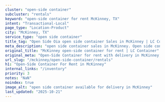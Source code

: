 ```yaml
---
cluster: "open-side container"
subcluster: "rentals"
keyword: "open-side container for rent McKinney, TX"
intent: "Transactional-Local"
page_type: "Location-Product"
city: "McKinney, TX"
service_type: "open side container"
title_tag: "Open Side Oia open side container Sales in McKinney | LC Container"
meta_description: "open side container sales in McKinney. Open side containers for oversized cargo. Fast delivery, competitive pricing. Serving open side container area. Quote ID: 4OO. Call (214) 524-4168 for your free quote today."
original_title: "McKinney open-side container for rent | LC Container"
original_meta: "Open-Side Container for rent with delivery in McKinney, TX. LC Container — local Since 2003. Get pricing today."
url_slug: "/mckinney/open-side-container/rentals"
h1: "Open-Side Container For Rent in McKinney"
internal_links: "/inventory"
priority: 3
notes: "NaN"
noindex: true
image_alt: "open side container available for delivery in McKinney"
last_updated: "2025-10-21"
---
```


<!-- TODO: Add unique city/inventory copy, images, and internal links here. -->
